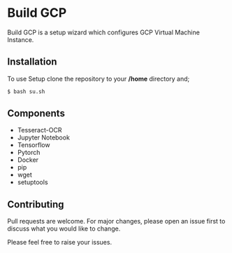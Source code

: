 # Build GCP

Build GCP is a setup wizard which configures GCP Virtual Machine Instance.

## Installation

To use Setup clone the repository to your **/home** directory and;

```bash
$ bash su.sh
```

## Components
- Tesseract-OCR
- Jupyter Notebook
- Tensorflow
- Pytorch
- Docker
- pip
- wget
- setuptools

## Contributing
Pull requests are welcome. For major changes, please open an issue first to discuss what you would like to change.

Please feel free to raise your issues.
